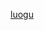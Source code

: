 [luogu](https://www.luogu.com.cn/user/478461)

<!---
- 👋 Hi, I’m @lfxxxqwq
- 👀 I’m interested in ...
- 🌱 I’m currently learning ...
- 💞️ I’m looking to collaborate on ...
- 📫 How to reach me ...
lfxxxqwq/lfxxxqwq is a ✨ special ✨ repository because its `README.md` (this file) appears on your GitHub profile.
You can click the Preview link to take a look at your changes.
--->
